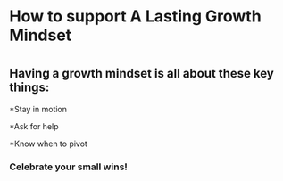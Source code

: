 <h1>How to support A Lasting Growth Mindset <h1>

## Having a growth mindset is all about these key things:

*Stay in motion

*Ask for help

*Know when to pivot

### Celebrate your small wins! 


